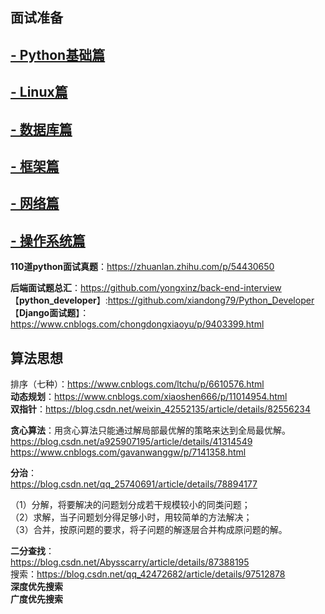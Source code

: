 ## 面试准备





## [- Python基础篇](https://github.com/Alacazar99/Python-/blob/master/Python%E5%9F%BA%E7%A1%80%E7%AF%87/REMADE.md)
## [- Linux篇](https://github.com/Alacazar99/Python-/blob/master/Linux%E7%AF%87/REMADE.md)
## [- 数据库篇](https://github.com/Alacazar99/Python-/blob/master/%E6%95%B0%E6%8D%AE%E5%BA%93%E7%AF%87/REMADE.md)
##  [- 框架篇](https://github.com/Alacazar99/Python-/blob/master/%E6%A1%86%E6%9E%B6%E7%AF%87/REMADE.md)
## [- 网络篇](https://github.com/Alacazar99/Python-/blob/master/%E7%BD%91%E7%BB%9C%E7%AF%87/REMADE.md)
##  [- 操作系统篇](https://github.com/Alacazar99/Python-/blob/master/%E6%93%8D%E4%BD%9C%E7%B3%BB%E7%BB%9F%E7%AF%87/REMADE.md)

**110道python面试真题**：https://zhuanlan.zhihu.com/p/54430650 <br>

**后端面试题总汇**：https://github.com/yongxinz/back-end-interview <br>
【**python_developer**】:https://github.com/xiandong79/Python_Developer <br>
【**Django面试题**】：https://www.cnblogs.com/chongdongxiaoyu/p/9403399.html <br>
## 算法思想
排序（七种）：https://www.cnblogs.com/ltchu/p/6610576.html<br>
**动态规划**：https://www.cnblogs.com/xiaoshen666/p/11014954.html<br>
**双指针**：https://blog.csdn.net/weixin_42552135/article/details/82556234<br>

**贪心算法**：用贪心算法只能通过解局部最优解的策略来达到全局最优解。<br>
https://blog.csdn.net/a925907195/article/details/41314549
https://www.cnblogs.com/gavanwanggw/p/7141358.html

**分治**：<br>https://blog.csdn.net/qq_25740691/article/details/78894177

（1）分解，将要解决的问题划分成若干规模较小的同类问题；<br>
（2）求解，当子问题划分得足够小时，用较简单的方法解决；<br>
（3）合并，按原问题的要求，将子问题的解逐层合并构成原问题的解。<br>

**二分查找**：<br>https://blog.csdn.net/Abysscarry/article/details/87388195<br>
搜索：https://blog.csdn.net/qq_42472682/article/details/97512878<br>
**深度优先搜索<br>
广度优先搜索**


